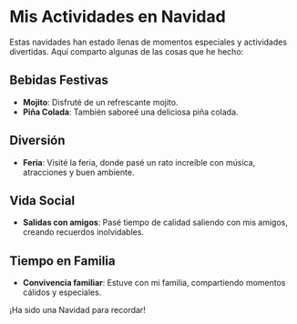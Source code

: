 # Mis Actividades en Navidad

Estas navidades han estado llenas de momentos especiales y actividades divertidas. Aquí comparto algunas de las cosas que he hecho:

## Bebidas Festivas
- **Mojito**: Disfruté de un refrescante mojito.
- **Piña Colada**: También saboreé una deliciosa piña colada.

## Diversión
- **Feria**: Visité la feria, donde pasé un rato increíble con música, atracciones y buen ambiente.

## Vida Social
- **Salidas con amigos**: Pasé tiempo de calidad saliendo con mis amigos, creando recuerdos inolvidables.

## Tiempo en Familia
- **Convivencia familiar**: Estuve con mi familia, compartiendo momentos cálidos y especiales.

¡Ha sido una Navidad para recordar!
